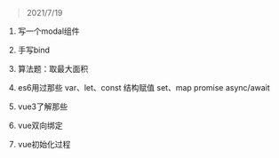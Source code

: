 > 2021/7/19

1. 写一个modal组件
2. 手写bind
3. 算法题：取最大面积
4. es6用过那些
 var、let、const
 结构赋值
 set、map
 promise
 async/await

5. vue3了解那些
6. vue双向绑定
7. vue初始化过程